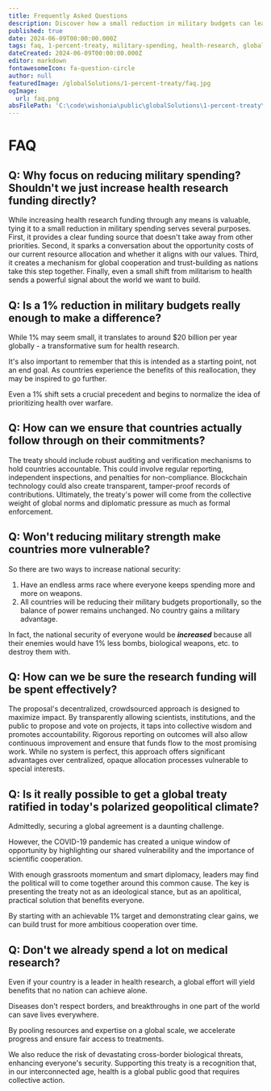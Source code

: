 ```yaml
---
title: Frequently Asked Questions
description: Discover how a small reduction in military budgets can lead to significant advancements in health research, global cooperation, and security.
published: true
date: 2024-06-09T00:00:00.000Z
tags: faq, 1-percent-treaty, military-spending, health-research, global-cooperation
dateCreated: 2024-06-09T00:00:00.000Z
editor: markdown
fontawesomeIcon: fa-question-circle
author: null
featuredImage: /globalSolutions/1-percent-treaty/faq.jpg
ogImage:
  url: faq.png
absFilePath: 'C:\code\wishonia\public\globalSolutions\1-percent-treaty\faq.md'
---
```


# FAQ

## Q: Why focus on reducing military spending? Shouldn't we just increase health research funding directly?

While increasing health research funding through any means is valuable, tying it to a small reduction in military spending serves several purposes. First, it provides a clear funding source that doesn't take away from other priorities. Second, it sparks a conversation about the opportunity costs of our current resource allocation and whether it aligns with our values. Third, it creates a mechanism for global cooperation and trust-building as nations take this step together. Finally, even a small shift from militarism to health sends a powerful signal about the world we want to build.

## Q: Is a 1% reduction in military budgets really enough to make a difference?

While 1% may seem small, it translates to around $20 billion per year globally - a transformative sum for health research.

It's also important to remember that this is intended as a starting point, not an end goal. As countries experience the benefits of this reallocation, they may be inspired to go further.

Even a 1% shift sets a crucial precedent and begins to normalize the idea of prioritizing health over warfare.

## Q: How can we ensure that countries actually follow through on their commitments?

The treaty should include robust auditing and verification mechanisms to hold countries accountable. This could involve regular reporting, independent inspections, and penalties for non-compliance. Blockchain technology could also create transparent, tamper-proof records of contributions. Ultimately, the treaty's power will come from the collective weight of global norms and diplomatic pressure as much as formal enforcement.

## Q: Won't reducing military strength make countries more vulnerable?

So there are two ways to increase national security:

1. Have an endless arms race where everyone keeps spending more and more on weapons.
2. All countries will be reducing their military budgets proportionally, so the balance of power remains unchanged.
   No country gains a military advantage.

In fact,
the national security of everyone would be _**increased**_ because all their enemies would have 1% less bombs,
biological weapons, etc. to destroy them with.

## Q: How can we be sure the research funding will be spent effectively?

The proposal's decentralized, crowdsourced approach is designed to maximize impact.
By transparently allowing scientists, institutions, and the public to propose and vote on projects, it taps into collective wisdom and promotes accountability.
Rigorous reporting on outcomes will also allow continuous improvement and ensure that funds flow to the most promising work.
While no system is perfect, this approach offers significant advantages over centralized, opaque allocation processes vulnerable to special interests.

## Q: Is it really possible to get a global treaty ratified in today's polarized geopolitical climate?

Admittedly, securing a global agreement is a daunting challenge.

However, the COVID-19 pandemic has created a unique window of opportunity by highlighting our shared vulnerability and the importance of scientific cooperation.

With enough grassroots momentum and smart diplomacy,
leaders may find the political will to come together around this common cause.
The key is presenting the treaty not as an ideological stance,
but as an apolitical, practical solution that benefits everyone.

By starting with an achievable 1% target and demonstrating clear gains, we can build trust for more ambitious cooperation over time.

## Q: Don't we already spend a lot on medical research?

Even if your country is a leader in health research, a global effort will yield benefits that no nation can achieve alone.

Diseases don't respect borders, and breakthroughs in one part of the world can save lives everywhere.

By pooling resources and expertise on a global scale, we accelerate progress and ensure fair access to treatments.

We also reduce the risk of devastating cross-border biological threats, enhancing everyone's security. Supporting this treaty is a recognition that, in our interconnected age, health is a global public good that requires collective action.
